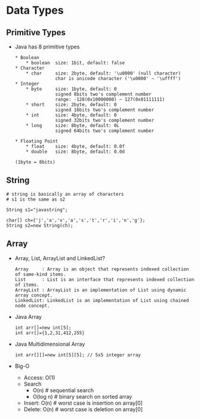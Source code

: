 # Data Types

## Primitive Types
* Java has 8 primitive types
    ```
    * Boolean
        * boolean  size: 1bit, default: false
    * Character
        * char     size: 2byte, default: '\u0000' (null character)
                   char is unicode character ('\u0000' ~ '\uffff')  
    * Integer
        * byte     size: 1byte, default: 0
                   signed 8bits two's complement number
                   range: -128(0x10000000) ~ 127(0x01111111) 
        * short    size: 2byte, default: 0
                   signed 16bits two's complement number
        * int      size: 4byte, default: 0
                   signed 32bits two's complement number
        * long     size: 8byte, default: 0L
                   signed 64bits two's complement number
    
    * Floating Point
        * float    size: 4byte, default: 0.0f
        * double   size: 8byte, default: 0.0d
    
    (1byte = 8bits)
    ```
  
## String
```
# string is basically an array of characters
# s1 is the same as s2

String s1="javastring";

char[] ch={'j','a','v','a','s','t','r','i','n','g'};  
String s2=new String(ch); 
```

## Array
* Array, List, ArrayList and LinkedList?
    ```
    Array     : Array is an object that represents indexed collection of same-kind items.
    List      : List is an interface that represents indexed collection of items.
    ArrayList : ArrayList is an implementation of List using dynamic array concept.
    LinkedList: LinkedList is an implementation of List using chained node concept.
    ```

* Java Array
    ```
    int arr[]=new int[5];
    int arr[]={1,2,31,412,255}
    ```
  
* Java Multidimensional Array
    ```
    int arr[][]=new int[5][5]; // 5x5 integer array
    ``` 

* Big-O
    * Access: O(1)
    * Search
        * O(n)     # sequential search
        * O(log n) # binary search on sorted array
    * Insert: O(n) # worst case is insertion on array[0]
    * Delete: O(n) # worst case is deletion on array[0]